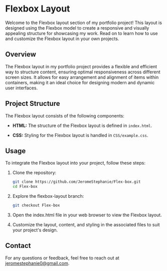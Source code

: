 # Flexbox Layout

Welcome to the Flexbox layout section of my portfolio project! This layout is designed using the Flexbox model to create a responsive and visually appealing structure for showcasing my work. Read on to learn how to use and customize the Flexbox layout in your own projects.

## Overview

The Flexbox layout in my portfolio project provides a flexible and efficient way to structure content, ensuring optimal responsiveness across different screen sizes. It allows for easy arrangement and alignment of items within containers, making it an ideal choice for designing modern and dynamic user interfaces.

## Project Structure

The Flexbox layout consists of the following components:

- **HTML:** The structure of the Flexbox layout is defined in `index.html`.

- **CSS:** Styling for the Flexbox layout is handled in `CSS/example.css`.

## Usage

To integrate the Flexbox layout into your project, follow these steps:

1. Clone the repository:
   ```bash
   git clone https://github.com/JeromeStephanie/Flex-box.git
   cd Flex-box

2. Explore the flexbox-layout branch:
   ```bash
   git checkout Flex-box
   
3. Open the index.html file in your web browser to view the Flexbox layout.

4. Customize the layout, content, and styling in the associated files to suit your project's design.

## Contact

For any questions or feedback, feel free to reach out at jeromestephanie0@gmail.com.

